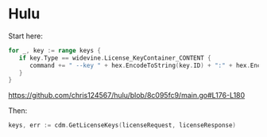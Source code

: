 # Hulu

Start here:

~~~go
for _, key := range keys {
   if key.Type == widevine.License_KeyContainer_CONTENT {
      command += " --key " + hex.EncodeToString(key.ID) + ":" + hex.EncodeToString(key.Value)
   }
}
~~~

https://github.com/chris124567/hulu/blob/8c095fc9/main.go#L176-L180

Then:

~~~go
keys, err := cdm.GetLicenseKeys(licenseRequest, licenseResponse)
~~~
